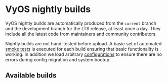 # VyOS nightly builds

VyOS nightly builds are automatically produced from the `current` branch and the development branch for the LTS release,
at least once a day.
They include all the latest code from maintainers and community contributors.

Nightly builds are not hand-tested before upload. A basic set of automated
[smoke tests](https://github.com/vyos/vyos-1x/tree/current/smoketest/scripts/cli) is executed
for each build ensuring that basic functionality is working. In addition we load arbitrary
[configurations](https://github.com/vyos/vyos-1x/tree/current/smoketest/configs) to ensure
there are no errors during config migration and system bootup.

## Available builds
